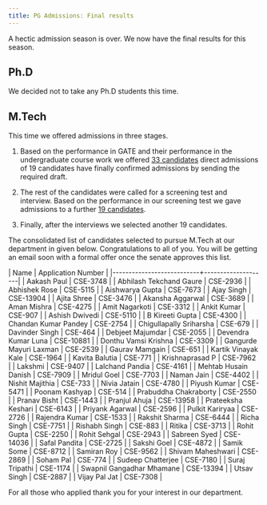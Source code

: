 ```yaml
---
title: PG Admissions: Final results
---
```


A hectic admission season is over. We now have the final results for
this season.

<!--more-->

## Ph.D 

We decided not to take any Ph.D students this time.

## M.Tech

This time we offered admissions in three stages.

1. Based on the performance in GATE and their performance in the
   undergraduate course work we offered
   [33 candidates][direct admission] direct admissions of 19
   candidates have finally confirmed admissions by sending the
   required draft.

2. The rest of the candidates were called for a screening test and
   interview. Based on the performance in our screening test we gave
   admissions to a further [19 candidates][after test].

3. Finally, after the interviews we selected another 19 candidates.

The consolidated list of candidates selected to pursue M.Tech at our
department in given below. Congratulations to all of you. You will be
getting an email soon with a formal offer once the senate approves
this list.

| Name                      | Application Number |
|---------------------------+--------------------|
| Aakash Paul               | CSE-3748           |
| Abhilash Tekchand Gaure   | CSE-2936           |
| Abhishek Rose             | CSE-5115           |
| Aishwarya Gupta           | CSE-7673           |
| Ajay Singh                | CSE-13904          |
| Ajita Shree               | CSE-3476           |
| Akansha Aggarwal          | CSE-3689           |
| Aman Mishra               | CSE-4275           |
| Amit Nagarkoti            | CSE-3312           |
| Ankit Kumar               | CSE-907            |
| Ashish Dwivedi            | CSE-5110           |
| B Kireeti Gupta           | CSE-4300           |
| Chandan Kumar Pandey      | CSE-2754           |
| Chigullapally Sriharsha   | CSE-679            |
| Davinder Singh            | CSE-464            |
| Debjeet Majumdar          | CSE-2055           |
| Devendra Kumar Luna       | CSE-10881          |
| Donthu Vamsi Krishna      | CSE-3309           |
| Gangurde Mayuri Laxman    | CSE-2539           |
| Gaurav Mamgain            | CSE-651            |
| Kartik Vinayak Kale       | CSE-1964           |
| Kavita Balutia            | CSE-771            |
| Krishnaprasad P           | CSE-7962           |
| Lakshmi                   | CSE-9407           |
| Lalchand Pandia           | CSE-4161           |
| Mehtab Husain Danish      | CSE-7909           |
| Mridul Goel               | CSE-7703           |
| Naman Jain                | CSE-4402           |
| Nishit Majithia           | CSE-733            |
| Nivia Jatain              | CSE-4780           |
| Piyush Kumar              | CSE-5471           |
| Poonam Kashyap            | CSE-514            |
| Prabuddha Chakraborty     | CSE-2550           |
| Pranav Bisht              | CSE-1443           |
| Pranjul Ahuja             | CSE-13958          |
| Prateeksha Keshari        | CSE-6143           |
| Priyank Agarwal           | CSE-2596           |
| Pulkit Kariryaa           | CSE-2726           |
| Rajendra Kumar            | CSE-1533           |
| Rakshit Sharma            | CSE-6444           |
| Richa Singh               | CSE-7751           |
| Rishabh Singh             | CSE-883            |
| Ritika                    | CSE-3713           |
| Rohit Gupta               | CSE-2250           |
| Rohit Sehgal              | CSE-2943           |
| Sabreen Syed              | CSE-14036          |
| Safal Pandita             | CSE-2725           |
| Sakshi Goel               | CSE-4872           |
| Samik Some                | CSE-8712           |
| Samiran Roy               | CSE-9562           |
| Shivam Maheshwari         | CSE-2869           |
| Soham Pal                 | CSE-774            |
| Sudeep Chatterjee         | CSE-7180           |
| Suraj Tripathi            | CSE-1174           |
| Swapnil Gangadhar Mhamane | CSE-13394          |
| Utsav Singh               | CSE-2887           |
| Vijay Pal Jat             | CSE-7308           |

For all those who applied thank you for your interest in our
department.

[direct admission]: </announcements/2015-04-22-M.Tech-admissions-Direct-offer/>
[after test]: </announcements/2015-05-09-PG-Admission-Screening-Test-Results/>
